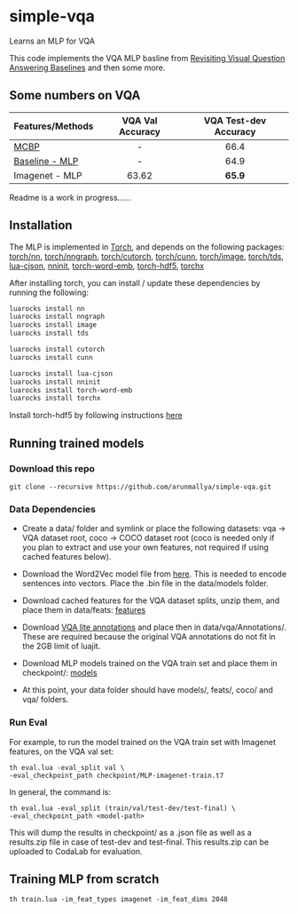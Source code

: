 # simple-vqa
Learns an MLP for VQA

This code implements the VQA MLP basline from [Revisiting Visual Question Answering Baselines](https://arxiv.org/abs/1606.08390) and then some more.

## Some numbers on VQA

| Features/Methods      | VQA Val Accuracy| VQA Test-dev Accuracy |
| ------------- |:---------------:|:-----------------:|
| [MCBP](https://arxiv.org/pdf/1606.01847v2.pdf) | - |  66.4 |
| [Baseline - MLP](https://arxiv.org/abs/1606.08390) | - | 64.9 |
| Imagenet - MLP      | 63.62 | **65.9** |

Readme is a work in progress......

## Installation

The MLP is implemented in [Torch](http://torch.ch/), and depends on the following packages: 
[torch/nn](https://github.com/torch/nn), 
[torch/nngraph](https://github.com/torch/nngraph), 
[torch/cutorch](https://github.com/torch/cutorch), 
[torch/cunn](https://github.com/torch/cunn), 
[torch/image](https://github.com/torch/image), 
[torch/tds](https://github.com/torch/tds), 
[lua-cjson](https://luarocks.org/modules/luarocks/lua-cjson),
[nninit](https://github.com/Kaixhin/nninit),
[torch-word-emb](https://github.com/iamalbert/torch-word-emb),
[torch-hdf5](https://github.com/deepmind/torch-hdf5),
[torchx](https://github.com/nicholas-leonard/torchx)

After installing torch, you can install / update these dependencies by running the following:

```bash
luarocks install nn
luarocks install nngraph
luarocks install image
luarocks install tds

luarocks install cutorch
luarocks install cunn

luarocks install lua-cjson
luarocks install nninit
luarocks install torch-word-emb
luarocks install torchx
```
Install torch-hdf5 by following instructions [here](https://github.com/deepmind/torch-hdf5/blob/master/doc/usage.md)

## Running trained models

### Download this repo
```
git clone --recursive https://github.com/arunmallya/simple-vqa.git
```

### Data Dependencies
* Create a data/ folder and symlink or place the following datasets: vqa -> VQA dataset root, coco -> COCO dataset root (coco is needed only if you plan to extract and use your own features, not required if using cached features below).

* Download the Word2Vec model file from [here](https://drive.google.com/file/d/0B7XkCwpI5KDYNlNUTTlSS21pQmM/edit). This is needed to encode sentences into vectors. Place the .bin file in the data/models folder.

* Download cached features for the VQA dataset splits, unzip them, and place them in data/feats: [features](https://uofi.box.com/s/tewogy0c1de9pq0v26lbum9495az247q) 

* Download [VQA lite annotations](https://uofi.box.com/s/bz0ttp9bowz83xa3i40ieqfbd5r60e04) and place then in data/vqa/Annotations/. These are required because the original VQA annotations do not fit in the 2GB limit of luajit.

* Download MLP models trained on the VQA train set and place them in checkpoint/: [models](https://uofi.box.com/s/wuo9k9j07zq3m72z8nwtq8l0uhs0ji91)

* At this point, your data folder should have models/, feats/, coco/ and vqa/ folders.

### Run Eval

For example, to run the model trained on the VQA train set with Imagenet features, on the VQA val set:
```
th eval.lua -eval_split val \
-eval_checkpoint_path checkpoint/MLP-imagenet-train.t7
```

In general, the command is:
```
th eval.lua -eval_split (train/val/test-dev/test-final) \
-eval_checkpoint_path <model-path>
```

This will dump the results in checkpoint/ as a .json file as well as a results.zip file in case of test-dev and test-final. This results.zip can be uploaded to CodaLab for evaluation.

## Training MLP from scratch

```
th train.lua -im_feat_types imagenet -im_feat_dims 2048
```
